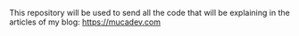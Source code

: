 This repository will be used to send all the code that will be explaining in the articles of my blog: https://mucadev.com
